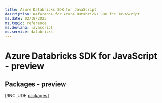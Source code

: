 ```yaml
---
title: Azure Databricks SDK for JavaScript
description: Reference for Azure Databricks SDK for JavaScript
ms.date: 02/18/2025
ms.topic: reference
ms.devlang: javascript
ms.service: databricks
---
```

# Azure Databricks SDK for JavaScript - preview
## Packages - preview
[!INCLUDE [packages](databricks-index.md)]